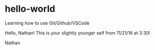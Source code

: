 # hello-world
Learning how to use Git/Github/VSCode

Hello, Nathan! This is your slightly younger self from 11/21/16 at 3:30!

Nathan
